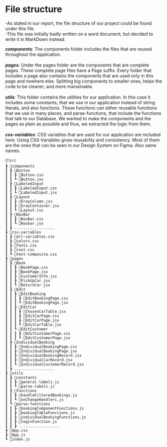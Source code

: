 # File structure

-As stated in our report, the file structure of our project could be found under this file. \
-This file was initially badly written on a word document, but decided to write it in MarkDown instead.

**_components_**: The components folder includes the files that are reused throughout the application. \
\
**_pages_**: Under the pages folder are the components that are complete pages. These complete page files have a Page suffix. Every folder that includes a page also contains the components that are used only in this page and nowhere else. Splitting big components to smaller ones, helps the code to be cleaner, and more mainainable. \
\
**_utils_**: This folder contains the utilities for our application. In this case it includes some constants, that we use in our application instead of string literals, and also functions. These functions can either reusable functions that we use in many places, and parse-functions, that include the functions that talk to our Database. We wanted to make the components and the pages as plain as possible and thus, we extracted the logic from them. \
\
**_css-variables_**: CSS variables that are used for our application are included here. Using CSS-Variables gives reusability and consistency. Most of them are the ones that can be seen in our Design System on Figma. Also same names.

```
📦src
┣ 📂components
┃ ┣ 📂Button
┃ ┃ ┣ 📜Button.css
┃ ┃ ┗ 📜Button.jsx
┃ ┣ 📂LabeledInput
┃ ┃ ┣ 📜LabeledInput.css
┃ ┃ ┗ 📜LabeledInput.jsx
┃ ┣ 📂Layout
┃ ┃ ┣ 📜GrayColumn.jsx
┃ ┃ ┣ 📜GrayContainer.jsx
┃ ┃ ┗ 📜Layout.css
┃ ┣ 📂NavBar
┃ ┃ ┣ 📜NavBar.css
┃ ┃ ┗ 📜Navbar.jsx
┃ ┣ ..................
┣ 📂css-variables
┃ ┣ 📜all-variables.css
┃ ┣ 📜colors.css
┃ ┣ 📜fonts.css
┃ ┣ 📜rest.css
┃ ┗ 📜text-composita.css
┣ 📂pages
┃ ┣ 📂Book
┃ ┃ ┣ 📜BookPage.css
┃ ┃ ┣ 📜BookPage.jsx
┃ ┃ ┣ 📜CustomerInfo.jsx
┃ ┃ ┣ 📜PickUpCar.jsx
┃ ┃ ┗ 📜ReturnCar.jsx
┃ ┣ 📂Edit
┃ ┃ ┣ 📂EditBooking
┃ ┃ ┃ ┣ 📜EditBookingPage.css
┃ ┃ ┃ ┗ 📜EditBookingPage.jsx
┃ ┃ ┣ 📂EditCar
┃ ┃ ┃ ┣ 📜ChosenCarTable.jsx
┃ ┃ ┃ ┣ 📜EditCarPage.css
┃ ┃ ┃ ┣ 📜EditCarPage.jsx
┃ ┃ ┃ ┗ 📜EditCarTable.jsx
┃ ┃ ┗ 📂EditCustomer
┃ ┃ ┃ ┣ 📜EditCustomerPage.css
┃ ┃ ┃ ┗ 📜EditCustomerPage.jsx
┃ ┣ 📂IndividualBooking
┃ ┃ ┣ 📜IndividualBookingPage.css
┃ ┃ ┣ 📜IndividualBookingPage.jsx
┃ ┃ ┣ 📜IndividualBookingRecord.jsx
┃ ┃ ┣ 📜IndividualCarRecord.jsx
┃ ┃ ┗ 📜IndividualCustomerRecord.jsx
┃ ┣ ..................
┣ 📂utils
┃ ┣ 📂constants
┃ ┃ ┣ 📜general-labels.js
┃ ┃ ┗ 📜parse-labels.js
┃ ┣ 📂functions
┃ ┃ ┣ 📜handleFilteredBookings.js
┃ ┃ ┗ 📜onChangeHandlers.js
┃ ┗ 📂parse-functions
┃ ┃ ┣ 📜bookingComponentFunctions.js
┃ ┃ ┣ 📜bookingTableFunctions.js
┃ ┃ ┣ 📜individualBookingFunctions.js
┃ ┃ ┣ 📜loginFunction.js
┃ ┃ ┣ ..................
┣ 📜App.css
┣ 📜App.js
┗ 📜index.js
```
